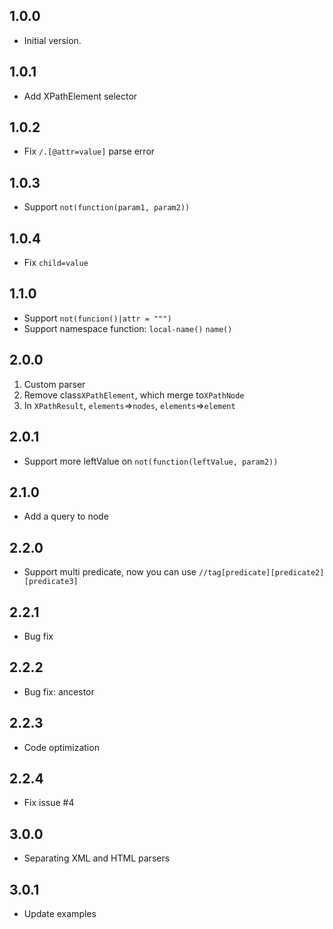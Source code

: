 ## 1.0.0

- Initial version.

## 1.0.1

- Add XPathElement selector

## 1.0.2

- Fix `/.[@attr=value]` parse error

## 1.0.3

- Support `not(function(param1, param2))`

## 1.0.4

- Fix `child=value`

## 1.1.0

- Support `not(funcion()|attr = """)`
- Support namespace function: `local-name()` `name()`

## 2.0.0

1. Custom parser
2. Remove class`XPathElement`, which merge to`XPathNode`
3. In `XPathResult`, `elements`=>`nodes`, `elements`=>`element`

## 2.0.1

- Support more leftValue on `not(function(leftValue, param2))`

## 2.1.0

- Add a query to node

## 2.2.0

- Support multi predicate, now you can use `//tag[predicate][predicate2][predicate3]`

## 2.2.1

- Bug fix

## 2.2.2

- Bug fix: ancestor

## 2.2.3

- Code optimization

## 2.2.4

- Fix issue #4

## 3.0.0

- Separating XML and HTML parsers

## 3.0.1

- Update examples